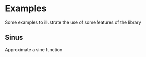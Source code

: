 # Examples
Some examples to illustrate the use of some features of the library

## Sinus
Approximate a sine function
